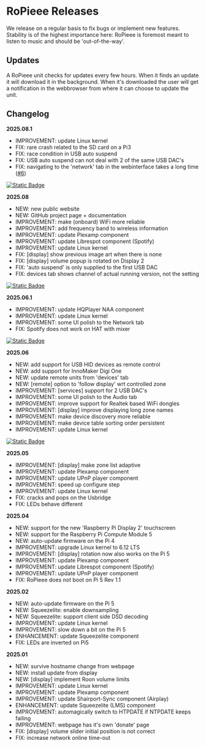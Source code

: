 # RoPieee Releases

We release on a regular basis to fix bugs or implement new features. Stability is of the highest importance here: RoPieee is foremost meant to listen to music and should be 'out-of-the-way'.

## Updates ##

A RoPieee unit checks for updates every few hours. When it finds an update it will download it in the background. When it's downloaded the user will get a notification in the webbrowser from where it can choose to update the unit.

## Changelog ##

**2025.08.1**

* IMPROVEMENT: update Linux kernel
* FIX: rare crash related to the SD card on a Pi3
* FIX: race condition in USB auto suspend
* FIX: USB auto suspend can not deal with 2 of the same USB DAC's
* FIX: navigating to the 'network' tab in the webinterface takes a long time ([#6](https://github.com/RoPieee/RoPieee/issues/6))

[![Static Badge](https://img.shields.io/badge/Download-2025.08.1-blue)](/docs/releases/2025_08_1.md)

**2025.08**

* NEW: new public website
* NEW: GitHub project page + documentation
* IMPROVEMENT: make (onboard) WiFi more reliable
* IMPROVEMENT: add frequency band to wireless information
* IMPROVEMENT: update Plexamp component
* IMPROVEMENT: update Librespot component (Spotify)
* IMPROVEMENT: update Linux kernel
* FIX: [display] show previous image art when there is none
* FIX: [display] volume popup is rotated on Display 2
* FIX: 'auto suspend' is only supplied to the first USB DAC
* FIX: devices tab shows channel of actual running version, not the setting

[![Static Badge](https://img.shields.io/badge/Download-2025.08-blue)](/docs/releases/2025_08.md)

**2025.06.1**

* IMPROVEMENT: update HQPlayer NAA component
* IMPROVEMENT: update Linux kernel
* IMPROVEMENT: some UI polish to the Network tab
* FIX: Spotify does not work on HAT with mixer

[![Static Badge](https://img.shields.io/badge/Download-2025.06.1-blue)](/docs/releases/2025_06_1.md)

**2025.06**

* NEW: add support for USB HID devices as remote control
* NEW: add support for InnoMaker Digi One
* NEW: update remote units from 'devices' tab
* NEW: [remote] option to 'follow display' wrt controlled zone
* IMPROVEMENT: [services] support for 2 USB DAC's
* IMPROVEMENT: some UI polish to the Audio tab
* IMPROVEMENT: improve support for Realtek based WiFi dongles
* IMPROVEMENT: [display] improve displaying long zone names
* IMPROVEMENT: make device discovery more reliable
* IMPROVEMENT: make device table sorting order persistent
* IMPROVEMENT: update Linux kernel

[![Static Badge](https://img.shields.io/badge/Download-2025.06-blue)](/docs/releases/2025_06.md)

**2025.05**

* IMPROVEMENT: [display] make zone list adaptive
* IMPROVEMENT: update Plexamp component
* IMPROVEMENT: update UPnP player component
* IMPROVEMENT: speed up configure step
* IMPROVEMENT: update Linux kernel
* FIX: cracks and pops on the Usbridge
* FIX: LEDs behave different

**2025.04**

* NEW: support for the new 'Raspberry Pi Display 2' touchscreen
* NEW: support for the Raspberry Pi Compute Module 5
* NEW: auto-update firmware on the Pi 4
* IMPROVEMENT: upgrade Linux kernel to 6.12 LTS
* IMPROVEMENT: [display] rotation now also works on the Pi 5
* IMPROVEMENT: update Plexamp component
* IMPROVEMENT: update Librespot component (Spotify)
* IMPROVEMENT: update UPnP player component
* FIX: RoPieee does not boot on Pi 5 Rev 1.1

**2025.02**

* NEW: auto-update firmware on the Pi 5
* NEW: Squeezelite: enable downsampling
* NEW: Squeezelite: support client side DSD decoding
* IMPROVEMENT: update Linux kernel
* IMPROVEMENT: slow down a bit on the Pi 5
* ENHANCEMENT: update Squeezelite component
* FIX: LEDs are inverted on Pi5

**2025.01**

* NEW: survive hostname change from webpage
* NEW: install update from display
* NEW: [display] implement Roon volume limits
* IMPROVEMENT: update Linux kernel
* IMPROVEMENT: update Plexamp component
* IMPROVEMENT: update Shairport-Sync component (Airplay)
* ENHANCEMENT: update Squeezelite (LMS) component
* IMPROVEMENT: automagically switch to HTPDATE if NTPDATE keeps failing
* IMPROVEMENT: webpage has it's own 'donate' page
* FIX: [display] volume slider initial position is not correct
* FIX: increase network online time-out
